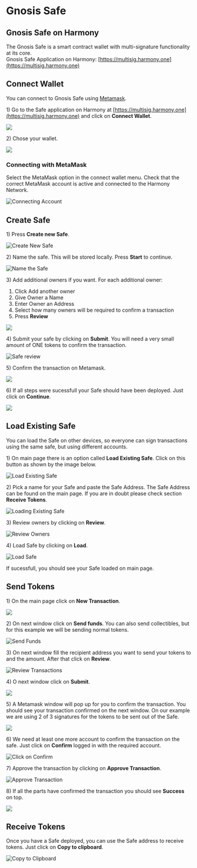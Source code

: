 # Gnosis Safe

## Gnosis Safe on Harmony

The Gnosis Safe is a smart contract wallet with multi-signature functionality at its core.   
Gnosis Safe Application on Harmony: [https://multisig.harmony.one](https://multisig.harmony.one)

## Connect Wallet

You can connect to Gnosis Safe using [Metamask](../../network/wallets/browser-extensions-wallets/metamask-wallet.md).

1\) Go to the Safe application on Harmony at [https://multisig.harmony.one](https://multisig.harmony.one) and click on **Connect Wallet**.

![](../../.gitbook/assets/gnosis-safe1.png)

2\) Chose your wallet.

![](../../.gitbook/assets/gnosis-safe2.png)

### Connecting with MetaMask

Select the MetaMask option in the connect wallet menu. Check that the correct MetaMask account is active and connected to the Harmony Network.

![Connecting Account](../../.gitbook/assets/gnosis-safe3.png)

## Create Safe

1\) Press **Create new Safe**.

![Create New Safe](../../.gitbook/assets/gnosis-safe4.png)

2\) Name the safe. This will be stored locally. Press **Start** to continue.

![Name the Safe](../../.gitbook/assets/gnosis-safe5.png)

3\) Add additional owners if you want. For each additional owner:

1. Click Add another owner
2. Give Owner a Name
3. Enter Owner an Address
4. Select how many owners will be required to confirm a transaction
5. Press **Review**

![](../../.gitbook/assets/gnosis-safe6%20%281%29.png)

4\) Submit your safe by clicking on **Submit**. You will need a very small amount of ONE tokens to confirm the transaction.

![Safe review](../../.gitbook/assets/gnosis-safe7.png)

5\) Confirm the transaction on Metamask.

![](../../.gitbook/assets/gnosis-safe8.png)

6\) If all steps were sucessfull your Safe should have been deployed. Just click on **Continue**.

![](../../.gitbook/assets/gnosis-safe9.png)

## Load Existing Safe

You can load the Safe on other devices, so everyone can sign transactions using the same safe, but using different accounts.

1\) On main page there is an option called **Load Existing Safe**. Click on this button as shown by the image below.

![Load Existing Safe](../../.gitbook/assets/gnosis-safe11.png)

2\) Pick a name for your Safe and paste the Safe Address. The Safe Address can be found on the main page. If you are in doubt please check section **Receive Tokens**.

![Loading Existing Safe](../../.gitbook/assets/gnosis-safe12.png)

3\) Review owners by clicking on **Review**.

![Review Owners](../../.gitbook/assets/gnosis-safe13.png)

4\) Load Safe by clicking on **Load**.

![Load Safe](../../.gitbook/assets/gnosis-safe14.png)

If sucessfull, you should see your Safe loaded on main page.

## Send Tokens

1\) On the main page click on **New Transaction**.

![](../../.gitbook/assets/gnosis-safe15.png)

2\) On next window click on **Send funds**. You can also send collectibles, but for this example we will be sending normal tokens.

![Send Funds](../../.gitbook/assets/gnosis-safe16.png)

3\) On next window fill the recipient address you want to send your tokens to and the amount. After that click on **Review**.

![Review Transactions](../../.gitbook/assets/gnosis-safe17.png)

4\) O next window click on **Submit**.

![](../../.gitbook/assets/gnosis-safe18.png)

5\) A Metamask window will pop up for you to confirm the transaction. You should see your transaction confirmed on the next window. On our example we are using 2 of 3 signatures for the tokens to be sent out of the Safe.

![](../../.gitbook/assets/gnosis-safe19.png)

6\) We need at least one more account to confirm the transaction on the safe. Just click on **Confirm** logged in with the required account.

![Click on Confirm](../../.gitbook/assets/gnosis-safe20.png)

7\) Approve the transaction by clicking on **Approve Transaction**.

![Approve Transaction](../../.gitbook/assets/gnosis-safe21.png)

8\) If all the parts have confirmed the transaction you should see **Success** on top.

![](../../.gitbook/assets/gnosis-safe22.png)

## Receive Tokens

Once you have a Safe deployed, you can use the Safe address to receive tokens. Just click on **Copy to clipboard**.

![Copy to Clipboard](../../.gitbook/assets/gnosis-safe10.png)

